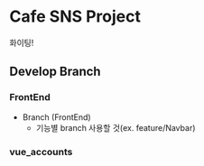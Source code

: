 # Cafe SNS Project
화이팅!

## Develop Branch

### FrontEnd
- Branch (FrontEnd)
    - 기능별 branch 사용할 것(ex. feature/Navbar)

### vue_accounts